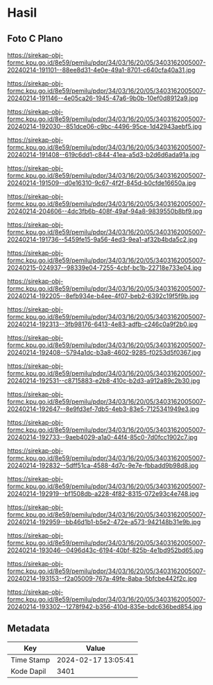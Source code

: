 # Hasil

## Foto C Plano

https://sirekap-obj-formc.kpu.go.id/8e59/pemilu/pdpr/34/03/16/20/05/3403162005007-20240214-191101--88ee8d31-4e0e-49a1-8701-c640cfa40a31.jpg

https://sirekap-obj-formc.kpu.go.id/8e59/pemilu/pdpr/34/03/16/20/05/3403162005007-20240214-191146--4e05ca26-1945-47a6-9b0b-10ef0d8912a9.jpg

https://sirekap-obj-formc.kpu.go.id/8e59/pemilu/pdpr/34/03/16/20/05/3403162005007-20240214-192030--851dce06-c9bc-4496-95ce-1d42943aebf5.jpg

https://sirekap-obj-formc.kpu.go.id/8e59/pemilu/pdpr/34/03/16/20/05/3403162005007-20240214-191408--619c6dd1-c844-41ea-a5d3-b2d6d6ada91a.jpg

https://sirekap-obj-formc.kpu.go.id/8e59/pemilu/pdpr/34/03/16/20/05/3403162005007-20240214-191509--d0e16310-9c67-4f2f-845d-b0cfde16650a.jpg

https://sirekap-obj-formc.kpu.go.id/8e59/pemilu/pdpr/34/03/16/20/05/3403162005007-20240214-204606--4dc3fb6b-408f-49af-94a8-9839550b8bf9.jpg

https://sirekap-obj-formc.kpu.go.id/8e59/pemilu/pdpr/34/03/16/20/05/3403162005007-20240214-191736--5459fe15-9a56-4ed3-9ea1-af32b4bda5c2.jpg

https://sirekap-obj-formc.kpu.go.id/8e59/pemilu/pdpr/34/03/16/20/05/3403162005007-20240215-024937--98339e04-7255-4cbf-bc1b-22718e733e04.jpg

https://sirekap-obj-formc.kpu.go.id/8e59/pemilu/pdpr/34/03/16/20/05/3403162005007-20240214-192205--8efb934e-b4ee-4f07-beb2-6392c19f5f9b.jpg

https://sirekap-obj-formc.kpu.go.id/8e59/pemilu/pdpr/34/03/16/20/05/3403162005007-20240214-192313--3fb98176-6413-4e83-adfb-c246c0a9f2b0.jpg

https://sirekap-obj-formc.kpu.go.id/8e59/pemilu/pdpr/34/03/16/20/05/3403162005007-20240214-192408--5794a1dc-b3a8-4602-9285-f0253d5f0367.jpg

https://sirekap-obj-formc.kpu.go.id/8e59/pemilu/pdpr/34/03/16/20/05/3403162005007-20240214-192531--c8715883-e2b8-410c-b2d3-a912a89c2b30.jpg

https://sirekap-obj-formc.kpu.go.id/8e59/pemilu/pdpr/34/03/16/20/05/3403162005007-20240214-192647--8e9fd3ef-7db5-4eb3-83e5-7125341949e3.jpg

https://sirekap-obj-formc.kpu.go.id/8e59/pemilu/pdpr/34/03/16/20/05/3403162005007-20240214-192733--9aeb4029-a1a0-44f4-85c0-7d0fcc1902c7.jpg

https://sirekap-obj-formc.kpu.go.id/8e59/pemilu/pdpr/34/03/16/20/05/3403162005007-20240214-192832--5dff51ca-4588-4d7c-9e7e-fbbadd9b98d8.jpg

https://sirekap-obj-formc.kpu.go.id/8e59/pemilu/pdpr/34/03/16/20/05/3403162005007-20240214-192919--bf1508db-a228-4f82-8315-072e93c4e748.jpg

https://sirekap-obj-formc.kpu.go.id/8e59/pemilu/pdpr/34/03/16/20/05/3403162005007-20240214-192959--bb46d1b1-b5e2-472e-a573-942148b31e9b.jpg

https://sirekap-obj-formc.kpu.go.id/8e59/pemilu/pdpr/34/03/16/20/05/3403162005007-20240214-193046--0496d43c-6194-40bf-825b-4e1bd952bd65.jpg

https://sirekap-obj-formc.kpu.go.id/8e59/pemilu/pdpr/34/03/16/20/05/3403162005007-20240214-193153--f2a05009-767a-49fe-8aba-5bfcbe442f2c.jpg

https://sirekap-obj-formc.kpu.go.id/8e59/pemilu/pdpr/34/03/16/20/05/3403162005007-20240214-193302--1278f942-b356-410d-835e-bdc636bed854.jpg


## Metadata

| Key        | Value               |
| ---------- | ------------------- |
| Time Stamp | 2024-02-17 13:05:41 |
| Kode Dapil | 3401                |



